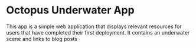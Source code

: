 # Octopus Underwater App

This app is a simple web application that displays relevant resources for users that have completed their first deployment. It contains an underwater scene and links to blog posts
